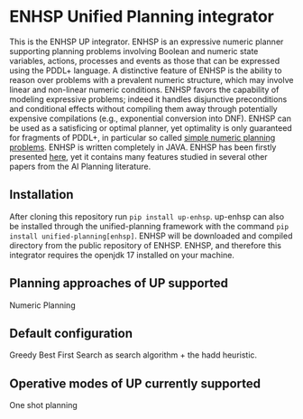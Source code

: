 # ENHSP Unified Planning integrator 
This is the ENHSP UP integrator. ENHSP is an expressive numeric planner supporting planning problems involving Boolean and numeric state variables, actions, processes and events as those that can be expressed using the PDDL+ language. A distinctive feature of ENHSP is the ability to reason over problems with a prevalent numeric structure, which may involve linear and non-linear numeric conditions. ENHSP favors the capability of modeling expressive problems; indeed it handles disjunctive preconditions and conditional effects without compiling them away through potentially expensive compilations (e.g., exponential conversion into DNF). ENHSP can be used as a satisficing or optimal planner, yet optimality is only guaranteed for fragments of PDDL+, in particular so called [simple numeric planning problems](https://www.jair.org/index.php/jair/article/download/11875/26598/). ENHSP is written completely in JAVA.
ENHSP has been firstly presented [here](https://ebooks.iospress.nl/pdf/doi/10.3233/978-1-61499-672-9-655), yet it contains many features studied in several other papers from the AI Planning literature.

## Installation
After cloning this repository run ```pip install up-enhsp```. up-enhsp can also be installed through the unified-planning framework with the command ```pip install unified-planning[enhsp]```. 
ENHSP will be downloaded and compiled directory from the public repository of ENHSP.
ENHSP, and therefore this integrator requires the openjdk 17 installed on your machine.

## Planning approaches of UP supported
Numeric Planning

## Default configuration
Greedy Best First Search as search algorithm + the hadd heuristic.

## Operative modes of UP currently supported
One shot planning
